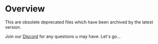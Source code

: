 # Overview

This are obsolete deprecated files which have been archived by the latest version.


Join our [Discord](https://discord.gg/Xwqbjj4VjH) for any questions u may have. Let's go...

